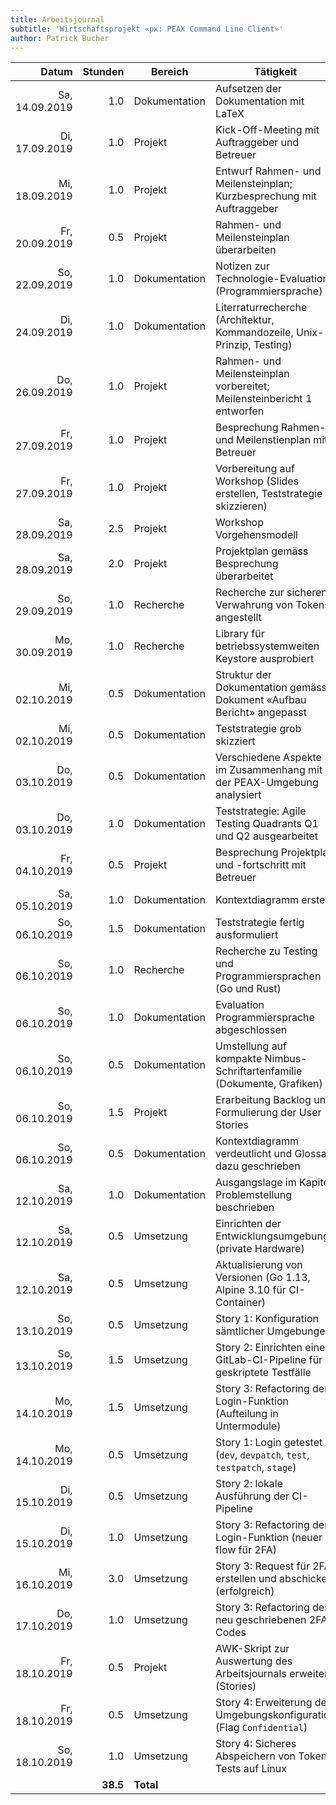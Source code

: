 ```yaml
---
title: Arbeitsjournal
subtitle: 'Wirtschaftsprojekt «px: PEAX Command Line Client»'
author: Patrick Bucher
---
```


|          Datum |  Stunden | Bereich       | Tätigkeit                                                                 |
|---------------:|---------:|---------------|---------------------------------------------------------------------------|
| Sa, 14.09.2019 |      1.0 | Dokumentation | Aufsetzen der Dokumentation mit LaTeX                                     |
| Di, 17.09.2019 |      1.0 | Projekt       | Kick-Off-Meeting mit Auftraggeber und Betreuer                            |
| Mi, 18.09.2019 |      1.0 | Projekt       | Entwurf Rahmen- und Meilensteinplan; Kurzbesprechung mit Auftraggeber     |
| Fr, 20.09.2019 |      0.5 | Projekt       | Rahmen- und Meilensteinplan überarbeiten                                  |
| So, 22.09.2019 |      1.0 | Dokumentation | Notizen zur Technologie-Evaluation (Programmiersprache)                   |
| Di, 24.09.2019 |      1.0 | Dokumentation | Literraturrecherche (Architektur, Kommandozeile, Unix-Prinzip, Testing)   |
| Do, 26.09.2019 |      1.0 | Projekt       | Rahmen- und Meilensteinplan vorbereitet; Meilensteinbericht 1 entworfen   |
| Fr, 27.09.2019 |      1.0 | Projekt       | Besprechung Rahmen- und Meilenstienplan mit Betreuer                      |
| Fr, 27.09.2019 |      1.0 | Projekt       | Vorbereitung auf Workshop (Slides erstellen, Teststrategie skizzieren)    |
| Sa, 28.09.2019 |      2.5 | Projekt       | Workshop Vorgehensmodell                                                  |
| Sa, 28.09.2019 |      2.0 | Projekt       | Projektplan gemäss Besprechung überarbeitet                               |
| So, 29.09.2019 |      1.0 | Recherche     | Recherche zur sicheren Verwahrung von Tokens angestellt                   |
| Mo, 30.09.2019 |      1.0 | Recherche     | Library für betriebssystemweiten Keystore ausprobiert                     |
| Mi, 02.10.2019 |      0.5 | Dokumentation | Struktur der Dokumentation gemäss Dokument «Aufbau Bericht» angepasst     |
| Mi, 02.10.2019 |      0.5 | Dokumentation | Teststrategie grob skizziert                                              |
| Do, 03.10.2019 |      0.5 | Dokumentation | Verschiedene Aspekte im Zusammenhang mit der PEAX-Umgebung analysiert     |
| Do, 03.10.2019 |      1.0 | Dokumentation | Teststrategie: Agile Testing Quadrants Q1 und Q2 ausgearbeitet            |
| Fr, 04.10.2019 |      0.5 | Projekt       | Besprechung Projektplan und -fortschritt mit Betreuer                     |
| Sa, 05.10.2019 |      1.0 | Dokumentation | Kontextdiagramm erstellt                                                  |
| So, 06.10.2019 |      1.5 | Dokumentation | Teststrategie fertig ausformuliert                                        |
| So, 06.10.2019 |      1.0 | Recherche     | Recherche zu Testing und Programmiersprachen (Go und Rust)                |
| So, 06.10.2019 |      1.0 | Dokumentation | Evaluation Programmiersprache abgeschlossen                               |
| So, 06.10.2019 |      0.5 | Dokumentation | Umstellung auf kompakte Nimbus-Schriftartenfamilie (Dokumente, Grafiken)  |
| So, 06.10.2019 |      1.5 | Projekt       | Erarbeitung Backlog und Formulierung der User Stories                     |
| So, 06.10.2019 |      0.5 | Dokumentation | Kontextdiagramm verdeutlicht und Glossar dazu geschrieben                 |
| Sa, 12.10.2019 |      1.0 | Dokumentation | Ausgangslage im Kapitel Problemstellung beschrieben                       |
| Sa, 12.10.2019 |      0.5 | Umsetzung     | Einrichten der Entwicklungsumgebung (private Hardware)                    |
| Sa, 12.10.2019 |      0.5 | Umsetzung     | Aktualisierung von Versionen (Go 1.13, Alpine 3.10 für CI-Container)      |
| So, 13.10.2019 |      0.5 | Umsetzung     | Story 1: Konfiguration sämtlicher Umgebungen                              |
| So, 13.10.2019 |      1.5 | Umsetzung     | Story 2: Einrichten einer GitLab-CI-Pipeline für geskriptete Testfälle    |
| Mo, 14.10.2019 |      1.5 | Umsetzung     | Story 3: Refactoring der Login-Funktion (Aufteilung in Untermodule)       |
| Mo, 14.10.2019 |      0.5 | Umsetzung     | Story 1: Login getestet (`dev`, `devpatch`, `test`, `testpatch`, `stage`) |
| Di, 15.10.2019 |      0.5 | Umsetzung     | Story 2: lokale Ausführung der CI-Pipeline                                |
| Di, 15.10.2019 |      1.0 | Umsetzung     | Story 3: Refactoring der Login-Funktion (neuer flow für 2FA)              |
| Mi, 16.10.2019 |      3.0 | Umsetzung     | Story 3: Request für 2FA erstellen und abschicken (erfolgreich)           |
| Do, 17.10.2019 |      1.0 | Umsetzung     | Story 3: Refactoring des neu geschriebenen 2FA-Codes                      |
| Fr, 18.10.2019 |      0.5 | Projekt       | AWK-Skript zur Auswertung des Arbeitsjournals erweitert (Stories)         |
| Fr, 18.10.2019 |      0.5 | Umsetzung     | Story 4: Erweiterung der Umgebungskonfiguration (Flag `Confidential`)     |
| So, 18.10.2019 |      1.0 | Umsetzung     | Story 4: Sicheres Abspeichern von Tokens; Tests auf Linux                 |
|                | **38.5** | **Total**     |                                                                           |

